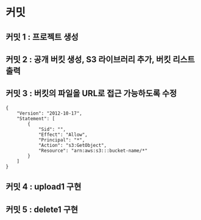 # 커밋
## 커밋 1 : 프로젝트 생성
## 커밋 2 : 공개 버킷 생성, S3 라이브러리 추가, 버킷 리스트 출력
## 커밋 3 : 버킷의 파일을 URL로 접근 가능하도록 수정
```
{
    "Version": "2012-10-17",
    "Statement": [
        {
            "Sid": "",
            "Effect": "Allow",
            "Principal": "*",
            "Action": "s3:GetObject",
            "Resource": "arn:aws:s3:::bucket-name/*"
        }
    ]
}
```
## 커밋 4 : upload1 구현
## 커밋 5 : delete1 구현